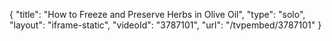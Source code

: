 {
    "title": "How to Freeze and Preserve Herbs in Olive Oil",
    "type": "solo",
    "layout": "iframe-static",
    "videoId": "3787101",
    "url": "\/tvpembed\/3787101"
}